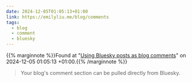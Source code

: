 ```yaml
---
date: 2024-12-05T01:05:13+01:00
link: https://emilyliu.me/blog/comments
tags:
  - blog
  - comment
  - bluesky
---
```

{{% marginnote %}}Found at "[Using Bluesky posts as blog comments](https://web.archive.org/web/20241205010513/https://emilyliu.me/blog/comments)" on 2024-12-05 01:05:13 +01:00.{{% /marginnote %}}

> Your blog's comment section can be pulled directly from Bluesky.